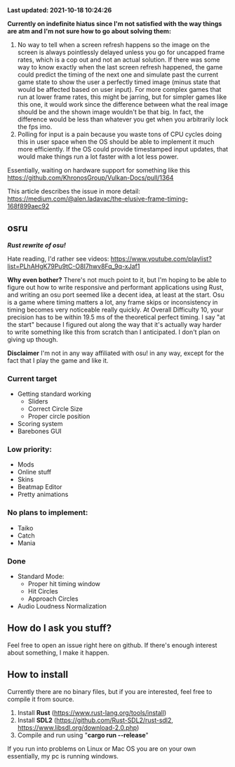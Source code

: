**Last updated: 2021-10-18 10:24:26**

**Currently on indefinite hiatus since I'm not satisfied with the way things are atm and I'm not sure how to go about solving them:**

1. No way to tell when a screen refresh happens so the image on the screen is always pointlessly delayed unless you go for uncapped frame rates, which is a cop out and not an actual solution. If there was some way to know exactly when the last screen refresh happened, the game could predict the timing of the next one and simulate past the current game state to show the user a perfectly timed image (minus state that would be affected based on user input). For more complex games that run at lower frame rates, this might be jarring, but for simpler games like this one, it would work since the difference between what the real image should be and the shown image wouldn't be that big. In fact, the difference would be less than whatever you get when you arbitrarily lock the fps imo.
2. Polling for input is a pain because you waste tons of CPU cycles doing this in user space when the OS should be able to implement it much more efficiently. If the OS could provide timestamped input updates, that would make things run a lot faster with a lot less power.

Essentially, waiting on hardware support for something like this https://github.com/KhronosGroup/Vulkan-Docs/pull/1364

This article describes the issue in more detail: https://medium.com/@alen.ladavac/the-elusive-frame-timing-168f899aec92

## osru
***Rust rewrite of osu!***

Hate reading, I'd rather see videos:
https://www.youtube.com/playlist?list=PLhAHgK79Pu9tC-O8I7hwv8Fq_9q-xJaf1

**Why even bother?**
There's not much point to it, but I'm hoping to be able to figure out how to write responsive and performant applications using Rust, and writing an osu port seemed like a decent idea, at least at the start.
Osu is a game where timing matters a lot, any frame skips or inconsistency in timing becomes very noticeable really quickly. At Overall Difficulty 10, your precision has to be within 19.5 ms of the theoretical perfect timing.
I say "at the start" because I figured out along the way that it's actually way harder to write something like this from scratch than I anticipated. I don't plan on giving up though.

**Disclaimer**
I'm not in any way affiliated with osu! in any way, except for the fact that I play the game and like it.

### Current target
* Getting standard working
   * Sliders
   * Correct Circle Size
   * Proper circle position
* Scoring system
* Barebones GUI

### Low priority:
* Mods
* Online stuff
* Skins
* Beatmap Editor
* Pretty animations

### No plans to implement:
* Taiko
* Catch
* Mania

### Done
* Standard Mode:
   * Proper hit timing window
   * Hit Circles
   * Approach Circles
* Audio Loudness Normalization

## How do I ask you stuff?
Feel free to open an issue right here on github.
If there's enough interest about something, I make it happen.

## How to install
Currently there are no binary files, but if you are interested, feel free to compile it from source.
1) Install **Rust** (https://www.rust-lang.org/tools/install)
2) Install **SDL2** (https://github.com/Rust-SDL2/rust-sdl2, https://www.libsdl.org/download-2.0.php)
3) Compile and run using "**cargo run --release**"

If you run into problems on Linux or Mac OS you are on your own essentially, my pc is running windows.
